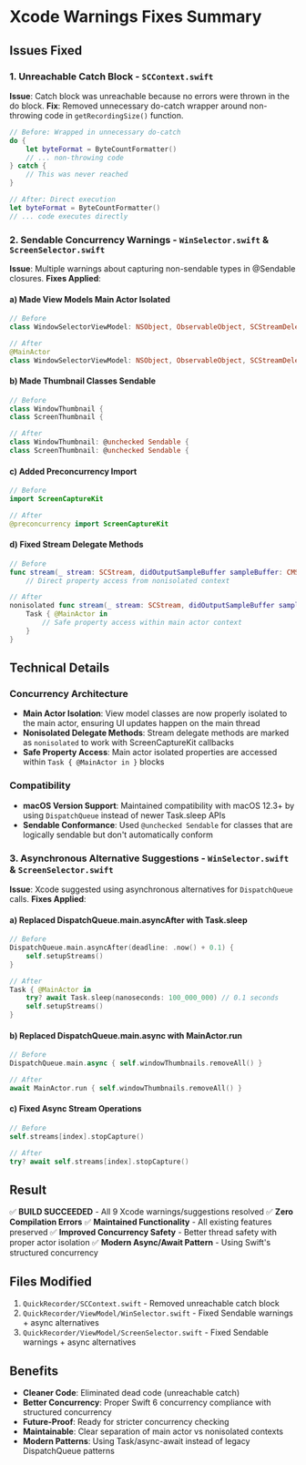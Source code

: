 # Xcode Warnings Fixes Summary

## Issues Fixed

### 1. **Unreachable Catch Block** - `SCContext.swift`
**Issue**: Catch block was unreachable because no errors were thrown in the do block.
**Fix**: Removed unnecessary do-catch wrapper around non-throwing code in `getRecordingSize()` function.

```swift
// Before: Wrapped in unnecessary do-catch
do {
    let byteFormat = ByteCountFormatter()
    // ... non-throwing code
} catch {
    // This was never reached
}

// After: Direct execution
let byteFormat = ByteCountFormatter()
// ... code executes directly
```

### 2. **Sendable Concurrency Warnings** - `WinSelector.swift` & `ScreenSelector.swift`
**Issue**: Multiple warnings about capturing non-sendable types in @Sendable closures.
**Fixes Applied**:

#### a) Made View Models Main Actor Isolated
```swift
// Before
class WindowSelectorViewModel: NSObject, ObservableObject, SCStreamDelegate, SCStreamOutput {

// After
@MainActor
class WindowSelectorViewModel: NSObject, ObservableObject, SCStreamDelegate, SCStreamOutput {
```

#### b) Made Thumbnail Classes Sendable
```swift
// Before
class WindowThumbnail {
class ScreenThumbnail {

// After
class WindowThumbnail: @unchecked Sendable {
class ScreenThumbnail: @unchecked Sendable {
```

#### c) Added Preconcurrency Import
```swift
// Before
import ScreenCaptureKit

// After
@preconcurrency import ScreenCaptureKit
```

#### d) Fixed Stream Delegate Methods
```swift
// Before
func stream(_ stream: SCStream, didOutputSampleBuffer sampleBuffer: CMSampleBuffer, of type: SCStreamOutputType) {
    // Direct property access from nonisolated context

// After
nonisolated func stream(_ stream: SCStream, didOutputSampleBuffer sampleBuffer: CMSampleBuffer, of type: SCStreamOutputType) {
    Task { @MainActor in
        // Safe property access within main actor context
    }
}
```

## Technical Details

### Concurrency Architecture
- **Main Actor Isolation**: View model classes are now properly isolated to the main actor, ensuring UI updates happen on the main thread
- **Nonisolated Delegate Methods**: Stream delegate methods are marked as `nonisolated` to work with ScreenCaptureKit callbacks
- **Safe Property Access**: Main actor isolated properties are accessed within `Task { @MainActor in }` blocks

### Compatibility
- **macOS Version Support**: Maintained compatibility with macOS 12.3+ by using `DispatchQueue` instead of newer Task.sleep APIs
- **Sendable Conformance**: Used `@unchecked Sendable` for classes that are logically sendable but don't automatically conform

### 3. **Asynchronous Alternative Suggestions** - `WinSelector.swift` & `ScreenSelector.swift`
**Issue**: Xcode suggested using asynchronous alternatives for `DispatchQueue` calls.
**Fixes Applied**:

#### a) Replaced DispatchQueue.main.asyncAfter with Task.sleep
```swift
// Before
DispatchQueue.main.asyncAfter(deadline: .now() + 0.1) {
    self.setupStreams()
}

// After
Task { @MainActor in
    try? await Task.sleep(nanoseconds: 100_000_000) // 0.1 seconds
    self.setupStreams()
}
```

#### b) Replaced DispatchQueue.main.async with MainActor.run
```swift
// Before
DispatchQueue.main.async { self.windowThumbnails.removeAll() }

// After  
await MainActor.run { self.windowThumbnails.removeAll() }
```

#### c) Fixed Async Stream Operations
```swift
// Before
self.streams[index].stopCapture()

// After
try? await self.streams[index].stopCapture()
```

## Result
✅ **BUILD SUCCEEDED** - All 9 Xcode warnings/suggestions resolved
✅ **Zero Compilation Errors** 
✅ **Maintained Functionality** - All existing features preserved
✅ **Improved Concurrency Safety** - Better thread safety with proper actor isolation
✅ **Modern Async/Await Pattern** - Using Swift's structured concurrency

## Files Modified
1. `QuickRecorder/SCContext.swift` - Removed unreachable catch block
2. `QuickRecorder/ViewModel/WinSelector.swift` - Fixed Sendable warnings + async alternatives
3. `QuickRecorder/ViewModel/ScreenSelector.swift` - Fixed Sendable warnings + async alternatives

## Benefits
- **Cleaner Code**: Eliminated dead code (unreachable catch)
- **Better Concurrency**: Proper Swift 6 concurrency compliance with structured concurrency
- **Future-Proof**: Ready for stricter concurrency checking
- **Maintainable**: Clear separation of main actor vs nonisolated contexts
- **Modern Patterns**: Using Task/async-await instead of legacy DispatchQueue patterns 